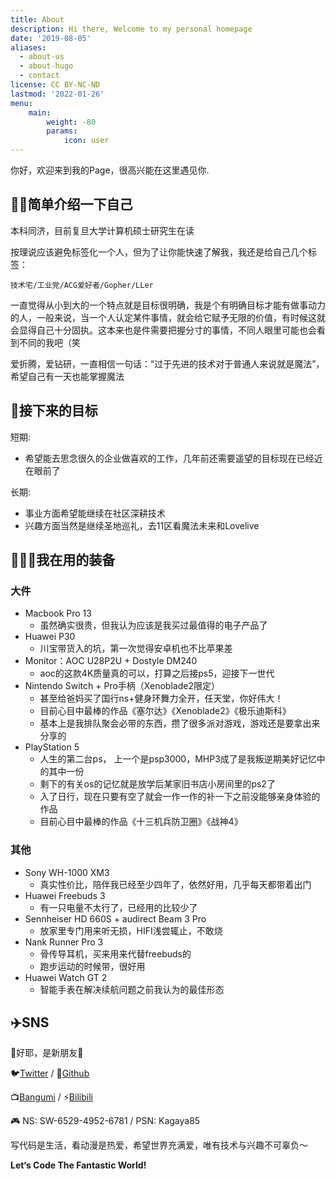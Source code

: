 ```yaml
---
title: About
description: Hi there, Welcome to my personal homepage
date: '2019-08-05'
aliases:
  - about-us
  - about-hugo
  - contact
license: CC BY-NC-ND
lastmod: '2022-01-26'
menu:
    main: 
        weight: -80
        params: 
            icon: user
---
```


你好，欢迎来到我的Page，很高兴能在这里遇见你.

## 🙌🏼简单介绍一下自己

本科同济，目前复旦大学计算机硕士研究生在读

按理说应该避免标签化一个人，但为了让你能快速了解我，我还是给自己几个标签：

```
技术宅/工业党/ACG爱好者/Gopher/LLer
```

一直觉得从小到大的一个特点就是目标很明确，我是个有明确目标才能有做事动力的人，一般来说，当一个人认定某件事情，就会给它赋予无限的价值，有时候这就会显得自己十分固执。这本来也是件需要把握分寸的事情，不同人眼里可能也会看到不同的我吧（笑

爱折腾，爱钻研，一直相信一句话：“过于先进的技术对于普通人来说就是魔法”，希望自己有一天也能掌握魔法

## 🚀接下来的目标

短期:
* 希望能去思念很久的企业做喜欢的工作，几年前还需要遥望的目标现在已经近在眼前了

长期:
* 事业方面希望能继续在社区深耕技术
* 兴趣方面当然是继续圣地巡礼，去11区看魔法未来和Lovelive

## 👨🏻‍💻我在用的装备

### 大件

* Macbook Pro 13
  * 虽然确实很贵，但我认为应该是我买过最值得的电子产品了
* Huawei P30
  * 川宝带货入的坑，第一次觉得安卓机也不比苹果差
* Monitor：AOC U28P2U + Dostyle DM240
  * aoc的这款4K质量真的可以，打算之后接ps5，迎接下一世代
* Nintendo Switch + Pro手柄（Xenoblade2限定）
  * 甚至给爸妈买了国行ns+健身环舞力全开，任天堂，你好伟大！
  * 目前心目中最棒的作品《塞尔达》《Xenoblade2》《极乐迪斯科》
  * 基本上是我排队聚会必带的东西，攒了很多派对游戏，游戏还是要拿出来分享的
* PlayStation 5
  * 人生的第二台ps， 上一个是psp3000，MHP3成了是我叛逆期美好记忆中的其中一份
  * 剩下的有关os的记忆就是放学后某家旧书店小房间里的ps2了
  * 入了日行，现在只要有空了就会一作一作的补一下之前没能够亲身体验的作品
  * 目前心目中最棒的作品《十三机兵防卫圈》《战神4》

### 其他

* Sony WH-1000 XM3
  * 真实性价比，陪伴我已经至少四年了，依然好用，几乎每天都带着出门
* Huawei Freebuds 3
  * 有一只电量不太行了，已经用的比较少了
* Sennheiser HD 660S + audirect Beam 3 Pro
  * 放家里专门用来听无损，HIFI浅尝辄止，不敢烧
* Nank Runner Pro 3
  * 骨传导耳机，买来用来代替freebuds的
  * 跑步运动的时候带，很好用
* Huawei Watch GT 2
  * 智能手表在解决续航问题之前我认为的最佳形态

## ✈️SNS

👏好耶，是新朋友🍻

🐦[Twitter](https://twitter.com/kagaya_85) / 🐙[Github](https://github.com/kagaya85)

📺[Bangumi](https://bangumi.tv/user/kagaya85) / ⚡️[Bilibili](https://space.bilibili.com/7373154)

🎮 NS: SW-6529-4952-6781 / PSN: Kagaya85

写代码是生活，看动漫是热爱，希望世界充满爱，唯有技术与兴趣不可辜负～

**Let‘s Code The Fantastic World!**
